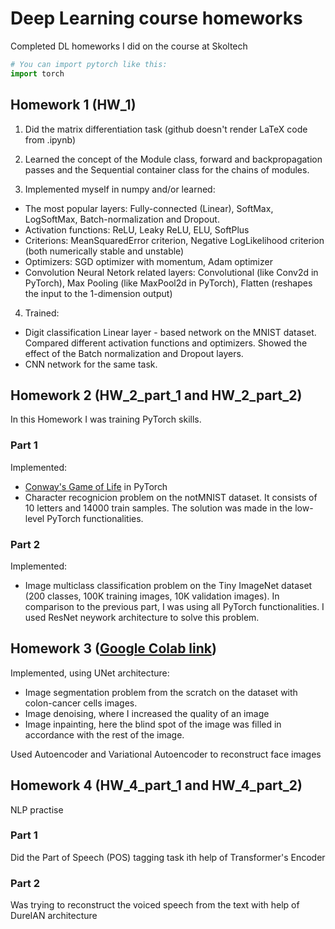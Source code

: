 # Deep Learning course homeworks
Completed DL homeworks I did on the course at Skoltech

```python
# You can import pytorch like this:
import torch

```

## Homework 1 (HW_1)
1. Did the matrix differentiation task (github doesn't render LaTeX code from .ipynb)
2. Learned the concept of the  Module class, forward and backpropagation passes and the Sequential container class for the chains of modules.

3. Implemented myself in numpy and/or learned:

  * The most popular layers: Fully-connected (Linear), SoftMax, LogSoftMax, Batch-normalization and Dropout.
  * Activation functions: ReLU, Leaky ReLU, ELU, SoftPlus
  * Criterions: MeanSquaredError criterion, Negative LogLikelihood criterion (both numerically stable and unstable)
  * Optimizers: SGD optimizer with momentum, Adam optimizer
  * Convolution Neural Netork related layers: Convolutional (like Conv2d in PyTorch), Max Pooling (like MaxPool2d in PyTorch), Flatten (reshapes the input to the 1-dimension output)

4. Trained:
  * Digit classification Linear layer - based network on the MNIST dataset. Compared different activation functions and optimizers. Showed the effect of the Batch normalization and Dropout layers.
  * CNN network for the same task.

## Homework 2 (HW_2_part_1 and HW_2_part_2)
In this Homework I was training PyTorch skills.

### Part 1
Implemented:
* [Conway's Game of Life](https://en.wikipedia.org/wiki/Conway's_Game_of_Life) in PyTorch
*  Character recognicion problem on the notMNIST dataset. It consists of 10 letters and 14000 train samples. The solution was made in the low-level PyTorch functionalities.

### Part 2
Implemented:
*  Image multiclass classification problem on the Tiny ImageNet dataset (200 classes, 100K training images, 10K validation images). In comparison to the previous part, I was using all PyTorch functionalities. I used ResNet neywork architecture to solve this problem.

## Homework 3 ([Google Colab link](https://colab.research.google.com/drive/1xcfRKIbw6vGYuch0DBT7VjInhMoFsC31?usp=sharing))
Implemented, using UNet architecture:
* Image segmentation problem from the scratch on the dataset with colon-cancer cells images.
* Image denoising, where I increased the quality of an image 
* Image inpainting, here the blind spot of the image was filled in accordance with the rest of the image.

 Used Autoencoder and Variational Autoencoder to reconstruct face images
 
## Homework 4 (HW_4_part_1 and HW_4_part_2)
NLP practise

### Part 1
Did the Part of Speech (POS) tagging task ith help of Transformer's Encoder

### Part 2
Was trying to reconstruct the voiced speech from the text with help of DureIAN architecture
